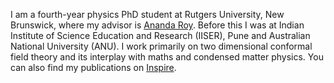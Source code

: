 I am a fourth-year physics PhD student at Rutgers University, New Brunswick, where my advisor is [Ananda Roy](https://sites.rutgers.edu/ananda-roy/). Before this I was at Indian Institute of Science Education and Research (IISER), Pune and Australian National University (ANU). I work primarily on two dimensional conformal field theory and its interplay with maths and condensed matter physics. You can also find my publications on [Inspire](https://inspirehep.net/authors/2718620).


